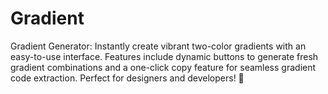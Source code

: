# Gradient
Gradient Generator: Instantly create vibrant two-color gradients with an easy-to-use interface. Features include dynamic buttons to generate fresh gradient combinations and a one-click copy feature for seamless gradient code extraction. Perfect for designers and developers! 🚀
